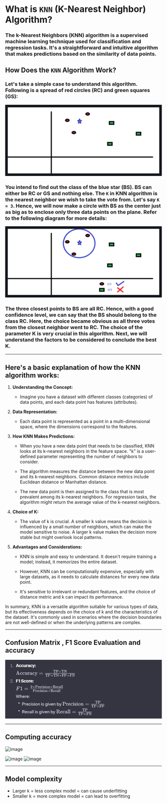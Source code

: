 # What is `KNN` (K-Nearest Neighbor) Algorithm?

### The k-Nearest Neighbors (KNN) algorithm is a supervised machine learning technique used for classification and regression tasks. It's a straightforward and intuitive algorithm that makes predictions based on the similarity of data points.

## How Does the `KNN` Algorithm Work?

### Let's take a simple case to understand this algorithm. Following is a spread of red circles (RC) and green squares (GS):

![RC and GS](image.png)

### You intend to find out the class of the blue star (BS). BS can either be RC or GS and nothing else. The `K` in KNN algorithm is the nearest neighbor we wish to take the vote from. Let's say `K = 3`. Hence, we will now make a circle with BS as the center just as big as to enclose only three data points on the plane. Refer to the following diagram for more details:

![KNN Diagram](image-1.png)

### The three closest points to BS are all RC. Hence, with a good confidence level, we can say that the BS should belong to the class RC. Here, the choice became obvious as all three votes from the closest neighbor went to RC. The choice of the parameter K is very crucial in this algorithm. Next, we will understand the factors to be considered to conclude the best K.

---

## Here's a basic explanation of how the KNN algorithm works:

1. **Understanding the Concept:**
   - Imagine you have a dataset with different classes (categories) of data points, and each data point has features (attributes).

2. **Data Representation:**
   - Each data point is represented as a point in a multi-dimensional space, where the dimensions correspond to the features.

3. **How KNN Makes Predictions:**
   - When you have a new data point that needs to be classified, KNN looks at its k-nearest neighbors in the feature space. "k" is a user-defined parameter representing the number of neighbors to consider.

   - The algorithm measures the distance between the new data point and its k-nearest neighbors. Common distance metrics include Euclidean distance or Manhattan distance.

   - The new data point is then assigned to the class that is most prevalent among its k-nearest neighbors. For regression tasks, the algorithm might return the average value of the k-nearest neighbors.

4. **Choice of K:**
   - The value of k is crucial. A smaller k value means the decision is influenced by a small number of neighbors, which can make the model sensitive to noise. A larger k value makes the decision more stable but might overlook local patterns.

5. **Advantages and Considerations:**
   - KNN is simple and easy to understand. It doesn't require training a model; instead, it memorizes the entire dataset.

   - However, KNN can be computationally expensive, especially with large datasets, as it needs to calculate distances for every new data point.

   - It's sensitive to irrelevant or redundant features, and the choice of distance metric and k can impact its performance.

In summary, KNN is a versatile algorithm suitable for various types of data, but its effectiveness depends on the choice of k and the characteristics of the dataset. It's commonly used in scenarios where the decision boundaries are not well-defined or when the underlying patterns are complex.

---



## Confusion Matrix , F1 Score Evaluation and accuracy

![alt text](image-2.png)

---
## Computing accuracy
![image](https://github.com/MahmoudNamNam/KNN/assets/148398760/6228243e-c5f5-4b97-9db2-b6bda20b28a2)


![image](https://github.com/MahmoudNamNam/KNN/assets/148398760/e04662b4-9755-4a72-a468-da7cbce38231)
![image](https://github.com/MahmoudNamNam/KNN/assets/148398760/8997aedf-f58a-4237-b2d2-fed458f817f9)

---
## Model complexity
- Larger k = less complex model = can cause underfitting
- Smaller k = more complex model = can lead to overfitting


